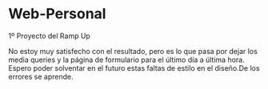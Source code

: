 # Web-Personal
 1º Proyecto del Ramp Up

No estoy muy satisfecho con el resultado, pero es lo que pasa por dejar los media queries y la página de formulario para el último día a última hora. Espero poder solventar en el futuro estas faltas de estilo en el diseño.De los errores se aprende.
